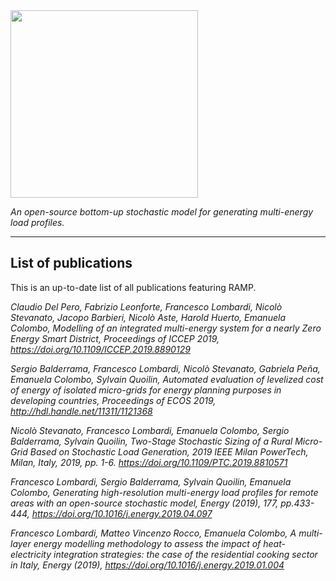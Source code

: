 <img src="https://github.com/SESAM-Polimi/RAMP/blob/master/RAMP_logo_basic.png" width="300">

*An open-source bottom-up stochastic model for generating multi-energy load profiles.*

---

## List of publications
This is an up-to-date list of all publications featuring RAMP.

*Claudio Del Pero, Fabrizio Leonforte, Francesco Lombardi, Nicolò Stevanato, Jacopo Barbieri, Nicolò Aste, Harold Huerto, Emanuela Colombo, 
Modelling of an integrated multi-energy system for a nearly Zero Energy Smart District, 
Proceedings of ICCEP 2019, https://doi.org/10.1109/ICCEP.2019.8890129*

*Sergio Balderrama, Francesco Lombardi, Nicolò Stevanato, Gabriela Peña, Emanuela Colombo, Sylvain Quoilin,
Automated evaluation of levelized cost of energy of isolated micro-grids for energy planning purposes in developing countries, 
Proceedings of ECOS 2019, 	http://hdl.handle.net/11311/1121368*

*Nicolò Stevanato, Francesco Lombardi, Emanuela Colombo, Sergio Balderrama, Sylvain Quoilin, 
Two-Stage Stochastic Sizing of a Rural Micro-Grid Based on Stochastic Load Generation, 
2019 IEEE Milan PowerTech, Milan, Italy, 2019, pp. 1-6. https://doi.org/10.1109/PTC.2019.8810571*

*Francesco Lombardi, Sergio Balderrama, Sylvain Quoilin, Emanuela Colombo, 
Generating high-resolution multi-energy load profiles for remote areas with an open-source stochastic model, 
Energy (2019), 177, pp.433-444, https://doi.org/10.1016/j.energy.2019.04.097* 

*Francesco Lombardi, Matteo Vincenzo Rocco, Emanuela Colombo, 
A multi-layer energy modelling methodology to assess the impact of heat-electricity integration strategies: the case of the residential cooking sector in Italy, 
Energy (2019), https://doi.org/10.1016/j.energy.2019.01.004*

